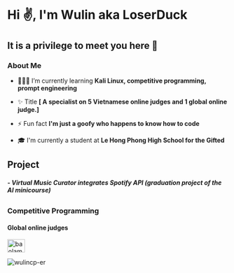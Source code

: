 <h1>Hi ✌️, I'm Wulin aka LoserDuck</h1>
<h2>It is a privilege to meet you here 👀</h2>
<h3>About Me </h3>

- 👩🏻‍💻 I’m currently learning **Kali Linux, competitive programming, prompt engineering**

- ✨ Title **[ A specialist on 5 Vietnamese online judges and 1 global online judge.]**

- ⚡ Fun fact **I'm just a goofy who happens to know how to code**

- 🎓 I'm currently a student at **Le Hong Phong High School for the Gifted**

<h2> Project 
<h5>- Virtual Music Curator integrates Spotify API (graduation project of the AI minicourse)</h5>
  
<h2>

  
<h3>Competitive Programming</h2>
<h4>Global online judges</h3>
<p align="left">
<a href="https://codeforces.com/profile/baolam1202" target="blank"><img align="center" src="https://raw.githubusercontent.com/rahuldkjain/github-profile-readme-generator/master/src/images/icons/Social/codeforces.svg" alt="baolam1202" height="30" width="40" /></a>

<p align="left"> <img src="https://komarev.com/ghpvc/?username=wulincp-er&label=Profile%20views&color=0e75b6&style=flat" alt="wulincp-er" /> </p>
